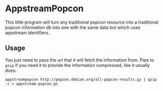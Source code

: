 # AppstreamPopcon

This little program will turn any traditional popcon resource into a traditional popcon information db into one with the same data but which uses appstream identifiers.

## Usage
You just need to pass the url that it will fetch the information from. Pipe to `gzip` if you need it to provide the information compressed, like it usually does:
```
appstreampopcon http://popcon.debian.org/all-popcon-results.gz | gzip -c > appstream-popcon.gz
```
